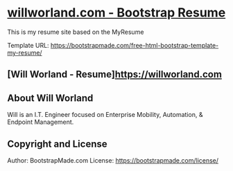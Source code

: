# [willworland.com - Bootstrap Resume](https://willworland.com)

This is my resume site based on the MyResume

Template URL: <https://bootstrapmade.com/free-html-bootstrap-template-my-resume/>

## [Will Worland - Resume]<https://willworland.com>

## About Will Worland

Will is an I.T. Engineer focused on Enterprise Mobility, Automation, & Endpoint Management.

## Copyright and License

Author: BootstrapMade.com
License: <https://bootstrapmade.com/license/>
